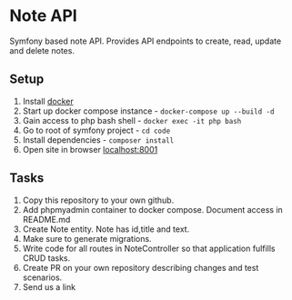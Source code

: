 # Note API

Symfony based note API. Provides API endpoints to create, read, update and delete notes.

## Setup

1. Install [docker](https://www.docker.com/get-started)
2. Start up docker compose instance - `docker-compose up --build -d`
3. Gain access to php bash shell - `docker exec -it php bash`
4. Go to root of symfony project - `cd code`
5. Install dependencies - `composer install`
6. Open site in browser [localhost:8001](http://localhost:8001)

## Tasks

1. Copy this repository to your own github.
2. Add phpmyadmin container to docker compose. Document access in README.md
3. Create Note entity. Note has id,title and text.
4. Make sure to generate migrations.
5. Write code for all routes in NoteController so that application fulfills CRUD tasks.
6. Create PR on your own repository describing changes and test scenarios.
7. Send us a link
